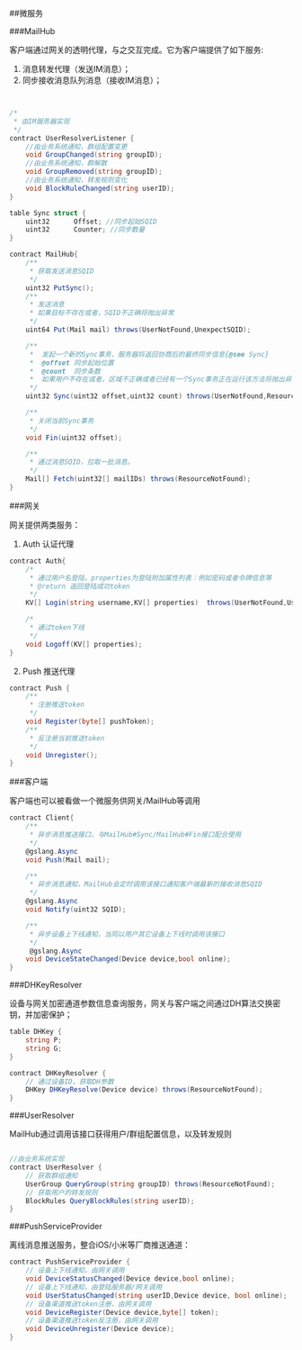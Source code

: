 ##微服务


###MailHub

客户端通过网关的透明代理，与之交互完成。它为客户端提供了如下服务:
1. 消息转发代理（发送IM消息）；
2. 同步接收消息队列消息（接收IM消息）；

```csharp


/*
 * 由IM服务器实现
 */
contract UserResolverListener {
    //由业务系统通知，群组配置变更
    void GroupChanged(string groupID);
    //由业务系统通知，群解散
    void GroupRemoved(string groupID);
    //由业务系统通知，转发规则变化
    void BlockRuleChanged(string userID);
}

table Sync struct {
    uint32      Offset; //同步起始SQID
    uint32      Counter; //同步数量
}

contract MailHub{
    /**
     * 获取发送消息SQID
     */
    uint32 PutSync();
    /**
     * 发送消息
     * 如果目标不存在或者，SQID不正确将抛出异常
     */
    uint64 Put(Mail mail) throws(UserNotFound,UnexpectSQID);

    /**
     *  发起一个新的Sync事务，服务器将返回协商后的最终同步信息{@see Sync}
     *  @offset 同步起始位置
     *  @count  同步条数
     *  如果用户不存在或者，区域不正确或者已经有一个Sync事务正在运行该方法将抛出异常
     */
    uint32 Sync(uint32 offset,uint32 count) throws(UserNotFound,ResourceNotFound,ResourceBusy);

    /**
     * 关闭当前Sync事务
     */
    void Fin(uint32 offset);

    /**
     * 通过消息SQID，拉取一批消息。
     */
    Mail[] Fetch(uint32[] mailIDs) throws(ResourceNotFound);
}
```

###网关

网关提供两类服务：

1. Auth 认证代理

```csharp
contract Auth{
    /*
     * 通过用户名登陆，properties为登陆附加属性列表：例如密码或者令牌信息等
     * @return 返回登陆成功token
     */
    KV[] Login(string username,KV[] properties)  throws(UserNotFound,UserAuthFailed,ResourceNotFound);

    /*
     * 通过token下线
     */
    void Logoff(KV[] properties);
}
```
2. Push 推送代理

```csharp
contract Push {
    /**
     * 注册推送token
     */
    void Register(byte[] pushToken);
    /**
     * 反注册当前推送token
     */
    void Unregister();
}

```

###客户端

客户端也可以被看做一个微服务供网关/MailHub等调用
```csharp
contract Client{
    /**
     * 异步消息推送接口，与MailHub#Sync/MailHub#Fin接口配合使用
     */
    @gslang.Async
    void Push(Mail mail);

    /**
     * 异步消息通知，MailHub会定时调用该接口通知客户端最新的接收消息SQID
     */
    @gslang.Async
    void Notify(uint32 SQID);

    /**
     * 异步设备上下线通知，当同以用户其它设备上下线时调用该接口
     */
     @gslang.Async
    void DeviceStateChanged(Device device,bool online);
}
```

###DHKeyResolver

设备与网关加密通道参数信息查询服务，网关与客户端之间通过DH算法交换密钥，并加密保护；
```csharp
table DHKey {
    string P;
    string G;
}

contract DHKeyResolver {
    // 通过设备ID，获取DH参数
    DHKey DHKeyResolve(Device device) throws(ResourceNotFound);
}
```

###UserResolver

MailHub通过调用该接口获得用户/群组配置信息，以及转发规则

```csharp

//由业务系统实现
contract UserResolver {
    // 获取群组通知
    UserGroup QueryGroup(string groupID) throws(ResourceNotFound);
    // 获取用户的转发规则
    BlockRules QueryBlockRules(string userID);
}


```

###PushServiceProvider

离线消息推送服务，整合iOS/小米等厂商推送通道：
```csharp
contract PushServiceProvider {
    // 设备上下线通知，由网关调用
    void DeviceStatusChanged(Device device,bool online);
    // 设备上下线通知，由登陆服务器/网关调用
    void UserStatusChanged(string userID,Device device, bool online);
    // 设备渠道推送token注册，由网关调用
    void DeviceRegister(Device device,byte[] token);
    // 设备渠道推送token反注册，由网关调用
    void DeviceUnregister(Device device);
}
```
